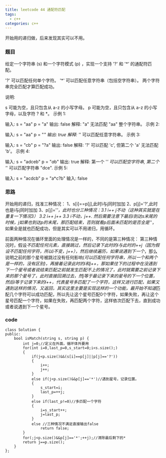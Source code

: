 ```yaml
---
title: leetcode 44 通配符匹配
tags:
  - c++ 
categories: c++ 
---
```


开始用的递归做，后来发现其实可以不用。
<!-- more -->

### 题目

给定一个字符串 (s) 和一个字符模式 (p) ，实现一个支持 '?' 和 '*' 的通配符匹配。

'?' 可以匹配任何单个字符。
'*' 可以匹配任意字符串（包括空字符串）。
两个字符串完全匹配才算匹配成功。

说明:

s 可能为空，且只包含从 a-z 的小写字母。
p 可能为空，且只包含从 a-z 的小写字母，以及字符 ? 和 *。
示例 1:

输入:
s = "aa"
p = "a"
输出: false
解释: "a" 无法匹配 "aa" 整个字符串。
示例 2:

输入:
s = "aa"
p = "*"
输出: true
解释: '*' 可以匹配任意字符串。
示例 3:

输入:
s = "cb"
p = "?a"
输出: false
解释: '?' 可以匹配 'c', 但第二个 'a' 无法匹配 'b'。
示例 4:

输入:
s = "adceb"
p = "*a*b"
输出: true
解释: 第一个 '*' 可以匹配空字符串, 第二个 '*' 可以匹配字符串 "dce".
示例 5:

输入:
s = "acdcb"
p = "a*c?b"
输入: false

### 思路

开始用的递归，找准三种情况：
1、s[i]==p[j],此时i与j同时加加
2、p[j]='?',此时也是i与j同时加加
3、p[j]='*'，此时也分三种情况：3.1 i++ j不动（这种其实就是在重复一下情况3） 3.2 i++ j++ 3.3 i不动，j++.
然后需要注意下最后i到达s末尾的时候，j如果也到达p的末尾，那匹配结束，否则就看p后面未匹配的是否全是'*'，如果全是就也匹配成功，但是其实可以不用递归，用循环。

前面两种情况在循环里面的处理情况是一样的，不同的是第三种情况：
第三种情况时，假设*不匹配任何元素，直接跳过，然后记录下此时的i与此时的++j（因为假设不匹配任何字符，所以i不变，j++），然后继续遍历，如果说遇到下一个*，那么说明之前的那个星号被跳过没有任何影响(*可以匹配任何字符串，所以一个和两个是一样的，没有区别)，再接着记录此时的i和j++，那如果往下的过程中在没遇到下一个星号或者说结束匹配之前就发生匹配不上的情况了，此时就需要之前记录下来的那个星号了，此时直接回溯过去，然j等于最记录下来的星号的下一个位置，然后i等于记录下来的i++，代表星号多匹配了一个字符，这样又进行匹配，如果又遇到这样的情况，又返回，其实这里主要是实现这样的一个功能，最开始不知道*匹配几个字符可以成功匹配，所以先让这个星号匹配0个字符，如果失败，再让这个星号匹配一个字符，如果在失败，再匹配两个字符，这样依次匹配下去，直到成功或者说遇到下一个星号。
### code

	class Solution {
	public:
	    bool isMatch(string s, string p) {
	        int j=0;//定义在外面，循环体外要用
	        for(int i=0,last_p=0,s_start=0;i<s.size();)
	        {
	            if(j<p.size()&&(s[i]==p[j]||p[j]=='?'))
	            {
	                i++;
	                j++;
	            }
	            else if(j<p.size()&&p[j]=='*')//遇到星号，记录位置。
	            {
	                s_start=i;
	                last_p=++j;
	            }
	            else if(last_p!=0)//多匹配一个字符
	            {
	                i=s_start++;
	                j=last_p;
	            }
	            else //三种情况不满足直接输出false
	                return false;
	        }
	        for(;j<p.size()&&p[j]=='*';++j);//清除最后剩下的*
	        return j==p.size();
	    }
	};